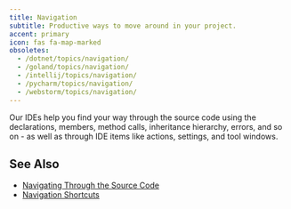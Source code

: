 ```yaml
---
title: Navigation
subtitle: Productive ways to move around in your project.
accent: primary
icon: fas fa-map-marked
obsoletes:
  - /dotnet/topics/navigation/
  - /goland/topics/navigation/
  - /intellij/topics/navigation/
  - /pycharm/topics/navigation/
  - /webstorm/topics/navigation/
---
```


Our IDEs help you find your way through the source code using the declarations, members, method calls, inheritance
hierarchy, errors, and so on - as well as through IDE items like actions, settings, and tool windows.

## See Also

- [Navigating Through the Source Code](https://www.jetbrains.com/help/idea/navigating-through-the-source-code.html)
- [Navigation Shortcuts](https://www.jetbrains.com/help/idea/navigation-in-source-code.html)
